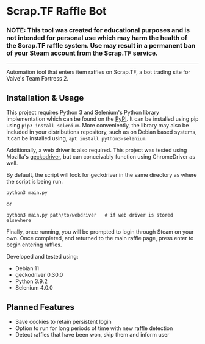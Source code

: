 # Scrap.TF Raffle Bot
### NOTE: This tool was created for educational purposes and is not intended for personal use which may harm the health of the Scrap.TF raffle system. Use may result in a permanent ban of your Steam account from the Scrap.TF service.
---
Automation tool that enters item raffles on Scrap.TF, a bot trading site for Valve's Team Fortress 2.

## Installation & Usage
This project requires Python 3 and Selenium's Python library implementation which can be found on the [PyPI](https://pypi.org/project/selenium/). It can be installed using pip using `pip3 install selenium`. More conveniently, the library may also be included in your distributions repository, such as on Debian based systems, it can be installed using, `apt install python3-selenium`.

Additionally, a web driver is also required. This project was tested using Mozilla's [geckodriver](https://github.com/mozilla/geckodriver/releases), but can conceivably function using ChromeDriver as well.

By default, the script will look for geckdriver in the same directory as where the script is being run.
```
python3 main.py
```
or
```
python3 main.py path/to/webdriver   # if web driver is stored elsewhere
```

Finally, once running, you will be prompted to login through Steam on your own. Once completed, and returned to the main raffle page, press enter to begin entering raffles.

Developed and tested using:
* Debian 11
* geckodriver 0.30.0
* Python 3.9.2
* Selenium 4.0.0

## Planned Features
* Save cookies to retain persistent login
* Option to run for long periods of time with new raffle detection
* Detect raffles that have been won, skip them and inform user
